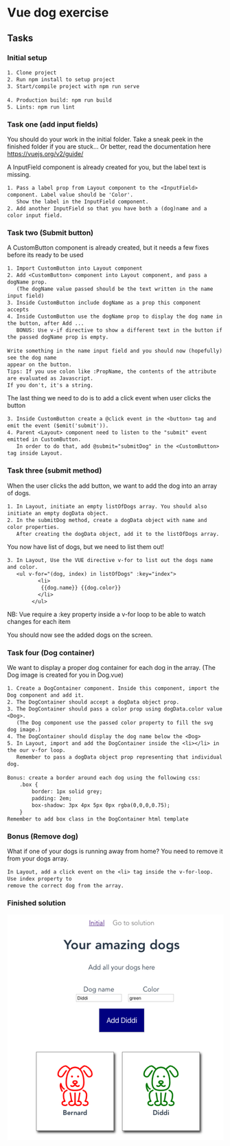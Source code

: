 # Vue dog exercise

## Tasks

### Initial setup 

```
1. Clone project 
2. Run npm install to setup project
3. Start/compile project with npm run serve 

4. Production build: npm run build
5. Lints: npm run lint
```

### Task one (add input fields)
You should do your work in the initial folder. Take a sneak peek in the finished folder if you 
are stuck... Or better, read the documentation here https://vuejs.org/v2/guide/

A InputField component is already created for you, but the label text is missing. 
```
1. Pass a label prop from Layout component to the <InputField> component. Label value should be 'Color'. 
   Show the label in the InputField component. 
2. Add another InputField so that you have both a (dog)name and a color input field.
```

### Task two (Submit button)
A  CustomButton component is already created, but it needs a few fixes before its ready to be used
```
1. Import CustomButton into Layout component
2. Add <CustomButton> component into Layout component, and pass a dogName prop.
   (The dogName value passed should be the text written in the name input field)
3. Inside CustomButton include dogName as a prop this component accepts
4. Inside CustomButton use the dogName prop to display the dog name in the button, after Add ...
   BONUS: Use v-if directive to show a different text in the button if the passed dogName prop is empty.

Write something in the name input field and you should now (hopefully) see the dog name 
appear on the button.
Tips: If you use colon like :PropName, the contents of the attribute are evaluated as Javascript. 
If you don't, it's a string.

```
The last thing we need to do is to add a click event when user clicks the button

```
3. Inside CustomButton create a @click event in the <button> tag and emit the event ($emit('submit')). 
4. Parent <Layout> component need to listen to the "submit" event emitted in CustomButton. 
   In order to do that, add @submit="submitDog" in the <CustomButton> tag inside Layout.

```

### Task three (submit method)
When the user clicks the add button, we want to add the dog into an array of dogs.

```
1. In Layout, initiate an empty listOfDogs array. You should also initiate an empty dogData object.
2. In the submitDog method, create a dogData object with name and color properties. 
   After creating the dogData object, add it to the listOfDogs array.

```

You now have list of dogs, but we need to list them out! 

```
3. In Layout, Use the VUE directive v-for to list out the dogs name and color.
   <ul v-for="(dog, index) in listOfDogs" :key="index">
          <li> 
           {{dog.name}} {{dog.color}}
          </li>
        </ul>           
```
NB: Vue require a :key property inside a v-for loop to be able to watch changes for each item 

You should now see the added dogs on the screen. 

### Task four (Dog container)
We want to display a proper dog container for each dog in the array. 
(The Dog image is created for you in Dog.vue)

```
1. Create a DogContainer component. Inside this component, import the Dog component and add it.
2. The DogContainer should accept a dogData object prop. 
3. The DogContainer should pass a color prop using dogData.color value <Dog>. 
   (The Dog component use the passed color property to fill the svg dog image.)
4. The DogContainer should display the dog name below the <Dog>
5. In Layout, import and add the DogContainer inside the <li></li> in the our v-for loop. 
   Remember to pass a dogData object prop representing that individual dog.

Bonus: create a border around each dog using the following css: 
    .box {
        border: 1px solid grey;
        padding: 2em;
        box-shadow: 3px 4px 5px 0px rgba(0,0,0,0.75);
    }
Remember to add box class in the DogContainer html template

```

### Bonus (Remove dog)
What if one of your dogs is running away from home? You need to remove it from your dogs array.

```
In Layout, add a click event on the <li> tag inside the v-for-loop. Use index property to 
remove the correct dog from the array. 

```


### Finished solution

![Alt text](src/assets/dogapp.png?)